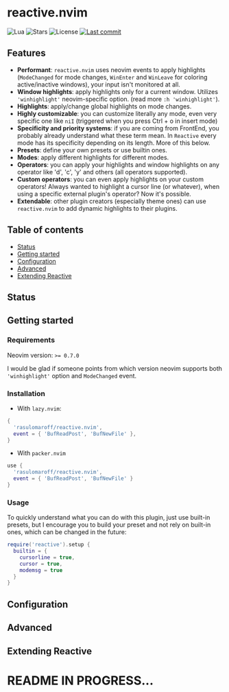 # reactive.nvim

![Lua](https://img.shields.io/badge/Made%20with%20Lua-blueviolet.svg?style=for-the-badge&logo=lua)
![Stars](https://img.shields.io/github/stars/rasulomaroff/reactive.nvim?style=for-the-badge)
![License](https://img.shields.io/github/license/rasulomaroff/reactive.nvim?style=for-the-badge)
[![Last commit](https://img.shields.io/github/last-commit/ecosse3/nvim?style=for-the-badge)](https://github.com/ecosse3/nvim/commits/master)

## Features

- **Performant**: `reactive.nvim` uses neovim events to apply highlights (`ModeChanged` for mode changes, `WinEnter` and `WinLeave` for coloring active/inactive windows), your input isn't monitored at all.
- **Window highlights**: apply highlights only for a current window. Utilizes `'winhighlight'` neovim-specific option. (read more `:h 'winhighlight'`).
- **Highlights**: apply/change global highlights on mode changes.
- **Highly customizable**: you can customize literally any mode, even very specific one like `niI` (triggered when you press Ctrl + o in insert mode)
- **Specificity and priority systems**: if you are coming from FrontEnd, you probably already understand what these term mean. In `Reactive` every mode has its specificity depending on its length. More of this below.
- **Presets**: define your own presets or use builtin ones.
- **Modes**: apply different highlights for different modes.
- **Operators**: you can apply your highlights and window highlights on any operator like 'd', 'c', 'y' and others (all operators supported).
- **Custom operators**: you can even apply highlights on your custom operators! Always wanted to highlight a cursor line (or whatever), when using a specific external plugin's operator? Now it's possible.
- **Extendable**: other plugin creators (especially theme ones) can use `reactive.nvim` to add dynamic highlights to their plugins.

## Table of contents

- [Status](#status)
- [Getting started](#getting-started)
- [Configuration](#configuration)
- [Advanced](#advanced)
- [Extending Reactive](#extending-reactive)

## Status
## Getting started
### Requirements
Neovim version: `>= 0.7.0`

I would be glad if someone points from which version neovim supports both `'winhighlight'` option and `ModeChanged` event.

### Installation

- With `lazy.nvim`: 
```lua
{
  'rasulomaroff/reactive.nvim',
  event = { 'BufReadPost', 'BufNewFile' },
}
```

- With `packer.nvim`
```lua
use {
  'rasulomaroff/reactive.nvim',
  event = { 'BufReadPost', 'BufNewFile' }
}
```

### Usage

To quickly understand what you can do with this plugin, just use built-in presets, but I encourage you to build your preset and not rely on built-in ones, which can be changed in the future:

```lua
require('reactive').setup {
  builtin = {
    cursorline = true,
    cursor = true,
    modemsg = true
  }
}
```

## Configuration
## Advanced
## Extending Reactive

# README IN PROGRESS...
